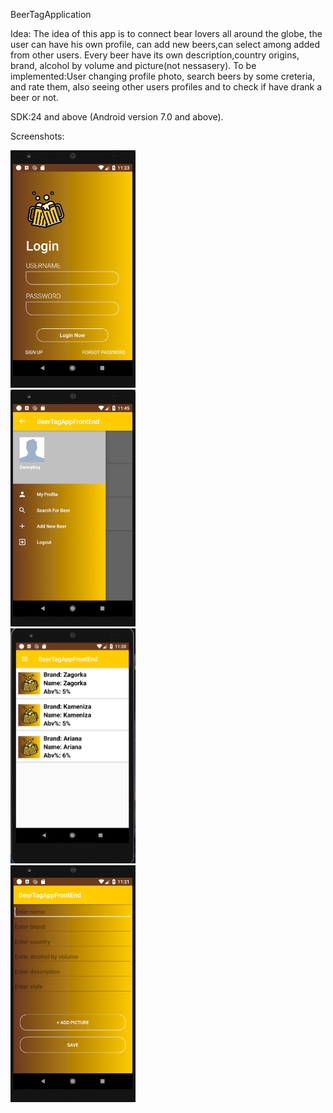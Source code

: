  BeerTagApplication



Idea:
The idea of this app is to connect bear lovers all around the globe,
the user can have his own profile, can add new beers,can select among added from other users. Every beer have its own description,country origins, brand, alcohol by volume and picture(not nessasery).
To be implemented:User changing profile photo, search beers by some creteria, and rate them, also seeing other users profiles and to check if have drank a beer or not.


SDK:24 and above (Android version 7.0 and above).

Screenshots:
	
<div display: inline-block;>

<div >
    <img src="/appImages/pic.PNG" width="200px" </img> 
</div>
<div >
    <img src="/appImages/2.PNG" width="200px" </img> 
</div>
<div>
<img src="/appImages/3.PNG" width="200px" </img> 
</div>
<div>
    <img src="/appImages/4.PNG" width="200px"</img> 
</div>

</div>

 
 

 
 









